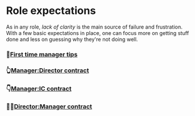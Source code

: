 # Role expectations

As in any role, _lack of clarity_ is the main source of failure and frustration. With a few basic expectations in place, one can focus more on getting stuff done and less on guessing why they're not doing well.

### 👶[First time manager tips](first_time_manager.md)
### 👆[Manager:Director contract](manager_director_contract.md)
### 👇[Manager:IC contract](manager_ic_contract.md)
### 👴🏻[Director:Manager contract](director_manager_contract.md)
